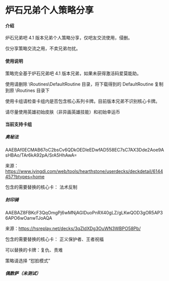 # 炉石兄弟个人策略分享

#### 介绍
炉石兄弟吧 4.1 版本兄弟个人策略分享，仅吧友交流使用，侵删。

仅分享策略交流之用，不卖兄弟勿扰。

#### 使用说明
策略完全基于炉石兄弟吧 4.1 版本兄弟，如果未获得激活码爱莫能助。

使用请删除 \Routines\DefaultRoutine 目录，将下载得到的 DefaultRoutine 复制到原 \Routines 目录下

使用卡组请检查卡组内是否包含核心系列卡牌。目前版本兄弟不识别核心卡牌。

请尽量使用英雄初始皮肤（非异画英雄技能）和初始幸运币

#### 当前支持卡组

#####  奥秘法
AAEBAf0ECMAB67oC2bsCv6QDkOEDleEDwfAD558EC7sC7AX3Dde2Aoe9AsHBAo/TAr6kA92pA/SrA5HhAwA=

来源：https://www.iyingdi.com/web/tools/hearthstone/userdecks/deckdetail/6144457?btypes=home

包含的需要替换的核心卡： 法术反制

#####  封印骑
AAEBAZ8FBKcF3QqOmgPj6wMNjAGIDuoPnRX40gLZ/gLKwQOD3gOR5AP36APO6wOanwTJoAQA

来源：https://hsreplay.net/decks/3qZldXDg3OuWN3WBPO58Pb/

包含的需要替换的核心卡： 正义保护者、王者祝福

可以替换的卡牌：复仇、责难

策略请选择 “怼脸模式”

#####  偶数萨（未测试）


